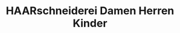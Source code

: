 ---
title: "HAARschneiderei Damen Herren Kinder"
url: /oberhausen/haarschneiderei-damen-herren-kinder/
shop: Friseur
---